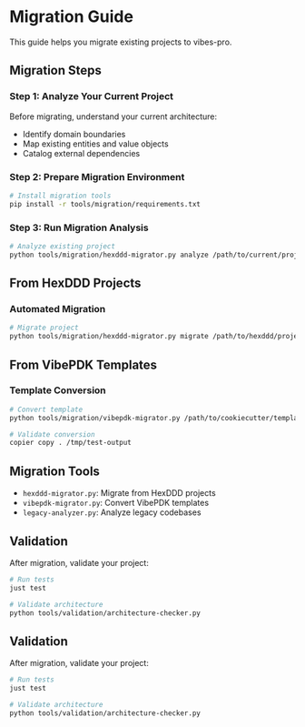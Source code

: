 # Migration Guide

This guide helps you migrate existing projects to vibes-pro.

## Migration Steps

### Step 1: Analyze Your Current Project

Before migrating, understand your current architecture:
- Identify domain boundaries
- Map existing entities and value objects
- Catalog external dependencies

### Step 2: Prepare Migration Environment

```bash
# Install migration tools
pip install -r tools/migration/requirements.txt
```

### Step 3: Run Migration Analysis

```bash
# Analyze existing project
python tools/migration/hexddd-migrator.py analyze /path/to/current/project
```

## From HexDDD Projects

### Automated Migration

```bash
# Migrate project
python tools/migration/hexddd-migrator.py migrate /path/to/hexddd/project /path/to/new/project
```

## From VibePDK Templates

### Template Conversion

```bash
# Convert template
python tools/migration/vibepdk-migrator.py /path/to/cookiecutter/template

# Validate conversion
copier copy . /tmp/test-output
```

## Migration Tools

- `hexddd-migrator.py`: Migrate from HexDDD projects
- `vibepdk-migrator.py`: Convert VibePDK templates
- `legacy-analyzer.py`: Analyze legacy codebases

## Validation

After migration, validate your project:

```bash
# Run tests
just test

# Validate architecture
python tools/validation/architecture-checker.py
```
## Validation

After migration, validate your project:

```bash
# Run tests
just test

# Validate architecture
python tools/validation/architecture-checker.py
```
